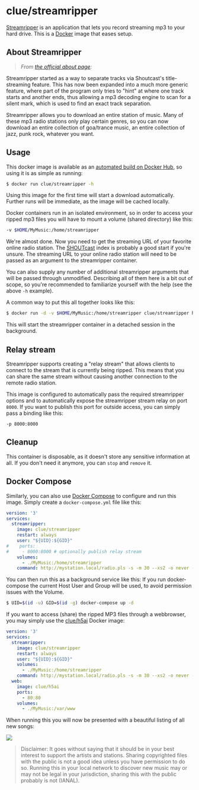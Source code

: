 # clue/streamripper

[Streamripper](http://streamripper.sourceforge.net/) is an application that lets you record streaming mp3 to your hard drive. This is a [Docker](https://www.docker.com) image that eases setup.

## About Streamripper

> *From [the official about page](http://streamripper.sourceforge.net/about.php):*

Streamripper started as a way to separate tracks via Shoutcast's title-streaming feature. This has now been expanded into a much more generic feature, where part of the program only tries to "hint" at where one track starts and another ends, thus allowing a mp3 decoding engine to scan for a silent mark, which is used to find an exact track separation.

Streamripper allows you to download an entire station of music. Many of these mp3 radio stations only play certain genres, so you can now download an entire collection of goa/trance music, an entire collection of jazz, punk rock, whatever you want. 

## Usage

This docker image is available as an [automated build on Docker Hub](https://hub.docker.com/r/clue/streamripper/), so using it is as simple as running:

```bash
$ docker run clue/streamripper -h
```

Using this image for the first time will start a download automatically. Further runs will be immediate, as the image will be cached locally.

Docker containers run in an isolated environment, so in order to access your ripped mp3 files you will have to mount a volume (shared directory) like this:

```bash
-v $HOME/MyMusic:/home/streamripper
```

We're almost done. Now you need to get the streaming URL of your favorite online radio station. The [SHOUTcast](http://www.shoutcast.com/) index is probably a good start if you're unsure. The streaming URL to your online radio station will need to be passed as an argument to the streamripper container.

You can also supply any number of additional streamripper arguments that will be passed through unmodified. Describing all of them here is a bit out of scope, so you're recommended to familiarize yourself with the help (see the above `-h` example).

A common way to put this all together looks like this:

```bash
$ docker run -d -v $HOME/MyMusic:/home/streamripper clue/streamripper http://mystation.local/radio.pls -s -m 30 --xs2 -o never -T
```

This will start the streamripper container in a detached session in the background.

## Relay stream

Streamripper supports creating a "relay stream" that allows clients to connect to the stream that is currently being ripped. This means that you can share the same stream without causing another connection to the remote radio station.

This image is configured to automatically pass the required streamripper options and to automatically expose the streamripper stream relay on port `8000`. If you want to publish this port for outside access, you can simply pass a binding like this:

```
-p 8000:8000
```

## Cleanup

This container is disposable, as it doesn't store any sensitive information at all. If you don't need it anymore, you can `stop` and `remove` it.

## Docker Compose

Similarly, you can also use [Docker Compose](https://docs.docker.com/compose/) to configure and run this image. Simply create a `docker-compose.yml` file like this:

```yml
version: '3'
services:
  streamripper:
    image: clue/streamripper
    restart: always
    user: "${UID}:${GID}"
#    ports:
#     - 8000:8000 # optionally publish relay stream
    volumes:
      - ./MyMusic:/home/streamripper
    command: http://mystation.local/radio.pls -s -m 30 --xs2 -o never -T
```

You can then run this as a background service like this:
If you run docker-compose the current Host User and Group will be used, to avoid permission issues with the Volume.

```bash
$ UID=$(id -u) GID=$(id -g) docker-compose up -d
```

If you want to access (share) the ripped MP3 files through a webbrowser, you may simply use the [clue/h5ai](https://github.com/clue/docker-h5ai) Docker image:

```yml
version: '3'
services:
  streamripper:
    image: clue/streamripper
    restart: always
    user: "${UID}:${GID}"
    volumes:
      - ./MyMusic:/home/streamripper
    command: http://mystation.local/radio.pls -s -m 30 --xs2 -o never -T
  web:
    image: clue/h5ai
    ports:
      - 80:80
    volumes:
      - ./MyMusic:/var/www
```

When running this you will now be presented with a beautiful listing of all new songs:

![](https://cloud.githubusercontent.com/assets/776829/3098666/440f3ca6-e5ef-11e3-8979-36d2ac1a36a0.png)

> Disclaimer: It goes without saying that it should be in your best interest to support the artists and stations. Sharing copyrighted files with the public is not a good idea unless you have permission to do so. Running this in your local network to discover new music may or may not be legal in your jurisdiction, sharing this with the public probably is not (IANAL).

